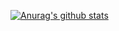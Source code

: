 [![Anurag's github stats](https://github-readme-stats.vercel.app/api?username=VomPom)](https://github.com/anuraghazra/github-readme-stats)
